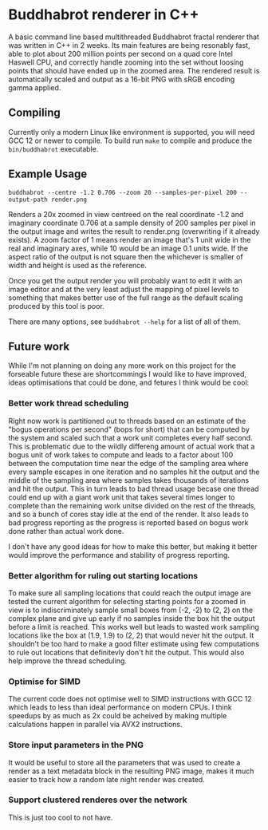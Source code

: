 # Buddhabrot renderer in C++

A basic command line based multithreaded Buddhabrot fractal renderer that was written in C++ in 2 weeks.
Its main features are being resonably fast, able to plot about 200 million points per second on a quad core Intel Haswell CPU, and correctly handle zooming into the set without loosing points that should have ended up in the zoomed area.
The rendered result is automatically scaled and output as a 16-bit PNG with sRGB encoding gamma applied.

## Compiling

Currently only a modern Linux like environment is supported, you will need GCC 12 or newer to compile.
To build run `make` to compile and produce the `bin/buddhabrot` executable.

## Example Usage

```
buddhabrot --centre -1.2 0.706 --zoom 20 --samples-per-pixel 200 --output-path render.png
```

Renders a 20x zoomed in view centreed on the real coordinate -1.2 and imaginary coordinate 0.706 at a sample density of 200 samples per pixel in the output image and writes the result to render.png (overwriting if it already exists).
A zoom factor of 1 means render an image that's 1 unit wide in the real and imaginary axes, while 10 would be an image 0.1 units wide.
If the aspect ratio of the output is not square then the whichever is smaller of width and height is used as the reference.

Once you get the output render you will probably want to edit it with an image editor and at the very least adjust the mapping of pixel levels to something that makes better use of the full range as the default scaling produced by this tool is poor.

There are many options, see `buddhabrot --help` for a list of all of them.

## Future work

While I'm not planning on doing any more work on this project for the forseable future these are shortcommings I would like to have improved, ideas optimisations that could be done, and fetures I think would be cool:

### Better work thread scheduling

Right now work is partitioned out to threads based on an estimate of the "bogus operations per second" (bops for short) that can be computed by the system and scaled such that a work unit completes every half second.
This is problematic due to the wildly differeng amount of actual work that a bogus unit of work takes to compute and leads to a factor about 100 between the computation time near the edge of the sampling area where every sample escapes in one iteration and no samples hit the output and the middle of the sampling area where samples takes thousands of iterations and hit the output.
This in turn leads to bad thread usage becase one thread could end up with a giant work unit that takes several times longer to complete than the remaining work unitse divided on the rest of the threads, and so a bunch of cores stay idle at the end of the render.
It also leads to bad progress reporting as the progress is reported based on bogus work done rather than actual work done.

I don't have any good ideas for how to make this better, but making it better would improve the performance and stability of progress reporting.

### Better algorithm for ruling out starting locations

To make sure all sampling locations that could reach the output image are tested the current algorithm for selecting starting points for a zoomed in view is to indiscriminately sample small boxes from (-2, -2) to (2, 2) on the complex plane and give up early if no samples inside the box hit the output before a limit is reached.
This works well but leads to wasted work sampling locations like the box at (1.9, 1.9) to (2, 2) that would never hit the output.
It shouldn't be too hard to make a good filter estimate using few computations to rule out locations that definitevly don't hit the output.
This would also help improve the thread scheduling.

### Optimise for SIMD

The current code does not optimise well to SIMD instructions with GCC 12 which leads to less than ideal performance on modern CPUs.
I think speedups by as much as 2x could be acheived by making multiple calculations happen in parallel via AVX2 instructions.

### Store input parameters in the PNG

It would be useful to store all the parameters that was used to create a render as a text metadata block in the resulting PNG image, makes it much easier to track how a random late night render was created.

### Support clustered renderes over the network

This is just too cool to not have.
